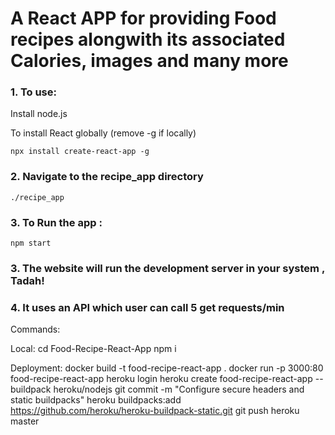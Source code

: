 # A React APP for providing Food recipes alongwith its associated Calories, images and many more

### 1. To use:
   Install node.js
   
To install React globally (remove -g if locally)
    
    npx install create-react-app -g

### 2. Navigate to the recipe_app directory
    
    ./recipe_app

### 3. To Run the app :
    
    npm start

### 3. The website will run the development server in your system , Tadah!

### 4. It uses an API which user can call 5 get requests/min 


Commands:

Local:
    cd Food-Recipe-React-App
    npm i

Deployment:
    docker build -t food-recipe-react-app .
    docker run -p 3000:80 food-recipe-react-app
    heroku login
    heroku create food-recipe-react-app --buildpack heroku/nodejs
    git commit -m "Configure secure headers and static buildpacks"
    heroku buildpacks:add https://github.com/heroku/heroku-buildpack-static.git
    git push heroku master
